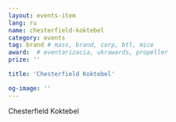 ```yaml
---
layout: events-item
lang: ru
name: chesterfield-koktebel
category: events
tag: brand # mass, brand, corp, btl, mice
award:  # eventarizacia, ukrawards, propeller
prize: ''

title: 'Chesterfield Koktebel'

og-image: ''
---
```


Chesterfield Koktebel

